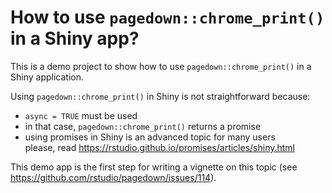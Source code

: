 # How to use `pagedown::chrome_print()` in a Shiny app?

<!-- badges: start -->
<!-- badges: end -->

This is a demo project to show how to use `pagedown::chrome_print()` in a Shiny application.

Using `pagedown::chrome_print()` in Shiny is not straightforward because:

- `async = TRUE` must be used
- in that case, `pagedown::chrome_print()` returns a promise
- using promises in Shiny is an advanced topic for many users  
  please, read <https://rstudio.github.io/promises/articles/shiny.html>

This demo app is the first step for writing a vignette on this topic (see <https://github.com/rstudio/pagedown/issues/114>). 
